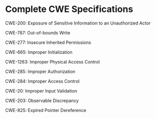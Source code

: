 

# Complete CWE Specifications

CWE-200: Exposure of Sensitive Information to an Unauthorized Actor

CWE-787: Out-of-bounds Write

CWE-277: Insecure Inherited Permissions

CWE-665: Improper Initialization

CWE-1263: Improper Physical Access Control

CWE-285: Improper Authorization

CWE-284: Improper Access Control

CWE-20: Improper Input Validation

CWE-203: Observable Discrepancy

CWE-825: Expired Pointer Dereference